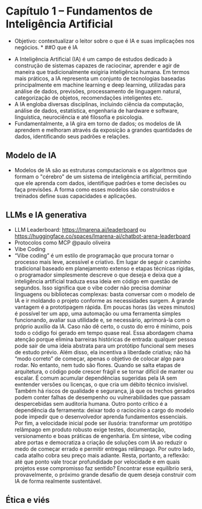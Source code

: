 # Capítulo 1 – Fundamentos de Inteligência Artificial
* Objetivo: contextualizar o leitor sobre o que é IA e suas implicações nos negócios. *
##O que é IA
- A Inteligência Artificial (IA) é um campo de estudos dedicado à construção de sistemas capazes de raciocinar, aprender e agir de maneira que tradicionalmente exigiria inteligência humana. Em termos mais práticos, a IA representa um conjunto de tecnologias baseadas principalmente em machine learning e deep learning, utilizadas para análise de dados, previsões, processamento de linguagem natural, categorização de objetos, recomendações inteligentes etc.
- A IA engloba diversas disciplinas, incluindo ciência da computação, análise de dados, estatística, engenharia de hardware e software, linguística, neurociência e até filosofia e psicologia.
- Fundamentalmente, a IA gira em torno de dados; os modelos de IA aprendem e melhoram através da exposição a grandes quantidades de dados, identificando seus padrões e relações.

## Modelo de IA
- Modelos de IA são as estruturas computacionais e os algoritmos que formam o "cérebro" de um sistema de inteligência artificial, permitindo que ele aprenda com dados, identifique padrões e tome decisões ou faça previsões. A forma como esses modelos são construídos e treinados define suas capacidades e aplicações.

## LLMs e IA generativa
- LLM Leaderboard: https://lmarena.ai/leaderboard ou https://huggingface.co/spaces/lmarena-ai/chatbot-arena-leaderboard
- Protocolos como MCP @paulo oliveira
- Vibe Coding
- “Vibe coding” é um estilo de programação que procura tornar o processo mais leve, acessível e criativo. Em lugar de seguir o caminho tradicional baseado em planejamento extenso e etapas técnicas rígidas, o programador simplesmente descreve o que deseja e deixa que a inteligência artificial traduza essa ideia em código em questão de segundos. Isso significa que o vibe coder não precisa dominar linguagens ou bibliotecas complexas: basta conversar com o modelo de IA e ir moldando o projeto conforme as necessidades surgem. A grande vantagem é a prototipagem rápida. Em poucas horas (às vezes minutos) é possível ter um app, uma automação ou uma ferramenta simples funcionando, avaliar sua utilidade e, se necessário, aprimorá-la com o próprio auxílio da IA. Caso não dê certo, o custo do erro é mínimo, pois todo o código foi gerado em tempo quase real. 
Essa abordagem chama atenção porque elimina barreiras históricas de entrada: qualquer pessoa pode sair de uma ideia abstrata para um protótipo funcional sem meses de estudo prévio. Além disso, ela incentiva a liberdade criativa; não há “modo correto” de começar, apenas o objetivo de colocar algo para rodar. No entanto, nem tudo são flores. Quando se salta etapas de arquitetura, o código pode crescer frágil e se tornar difícil de manter ou escalar. É comum acumular dependências sugeridas pela IA sem e`m`ntender versões ou licenças, o que cria um débito técnico invisível. Também há riscos de qualidade e segurança, já que os trechos gerados podem conter falhas de desempenho ou vulnerabilidades que passam despercebidas sem auditoria humana. Outro ponto crítico é a dependência da ferramenta: deixar todo o raciocínio a cargo do modelo pode impedir que o desenvolvedor aprenda fundamentos essenciais. Por fim, a velocidade inicial pode ser ilusória: transformar um protótipo relâmpago em produto robusto exige testes, documentação, versionamento e boas práticas de engenharia. 
Em síntese, vibe coding abre portas e democratiza a criação de soluções com IA ao reduzir o medo de começar errado e permitir entregas relâmpago. Por outro lado, cada atalho cobra seu preço mais adiante. Resta, portanto, a reflexão: até que ponto vale trocar profundidade por velocidade e em quais projetos esse compromisso faz sentido? Encontrar esse equilíbrio será, provavelmente, o próximo grande desafio de quem deseja construir com IA de forma realmente sustentável.

## Ética e viés
